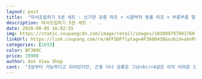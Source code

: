 ```yaml
---
layout: post 
title:  "따서조립하기 5권 세트 : 신기한 공룡 따조 + 시끌벅적 동물 따조 + 부릉부릉 탈것 따조 + 와글와글 곤충 따조 + 삐릿삐릿 로봇 따조, 꿈꾸는달팽이" 
description: 따서조립하기 5권 세트 :  ..
date: 2020-08-05 16:02:55 
img: https://static.coupangcdn.com/image/retail/images/103889797801760-2dcb6f74-8870-4e0a-83d3-2cb4ed86ebdd.jpg 
linkUrl: https://link.coupang.com/re/AFFSDP?lptag=AF3600438&subid=ahnPublicAsk&pageKey=221921146&itemId=694797832&vendorItemId=4776359933&traceid=V0-113-c2bcedcefa5a51a3 
categories: [1019] 
color: BF360C 
price: 19900 
author: Ask View Shop 
cont:  "3살부터 가능하다고 되어있지만, 곤충 이나 공룡은 그냥<br/>4살은 아직 어려운 것도 있어서 조카가 뜯어주면 제가 만든다는;;;<br/>6살, 4살 남매조카 선물로 사서 주니 넘 좋아하네요^^<br/>6살은 혼자서도 잘 만들어요ㅎㅎ<br/>6살인 아이도 나비나 무당벌레 간단한건해도,<br/>구성이 완전알차고 다양하고 양도많아서 한동안되게<br/>나머지는 부모님이 옆에서 도와줘야해요<br/>다른 집콕 친구들에게도 추천해 주었답니다ㅎㅎ<br/>부모님이 해줘야놀수있네요.<br/><br/>생각보다 잘 가지고 놀아요, 추천입니당<br/>아이도 좋아하고 함께 도와주니 곧 잘 하네요<br/>오늘 오전일찍 결재했는데, 배송이 당일 오후에 바로와서 깜짝 놀랐어요.<br/> .<br/> 배송 완전감동!!<br/>완전 너무너무 멋있고, 재밌어요<br/>잘갖고놀아요<br/>제품도 견고하고 구성도 좋아요^^♡<br/>집에서 5세 아들이랑 같이 할 놀거리 찾다가 구입했어요<br/>코로나;;;<br/>" 
---
```


